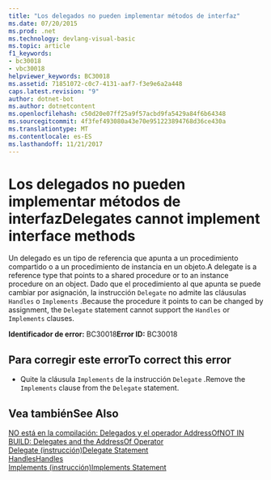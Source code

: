 ```yaml
---
title: "Los delegados no pueden implementar métodos de interfaz"
ms.date: 07/20/2015
ms.prod: .net
ms.technology: devlang-visual-basic
ms.topic: article
f1_keywords:
- bc30018
- vbc30018
helpviewer_keywords: BC30018
ms.assetid: 71851072-c0c7-4131-aaf7-f3e9e6a2a448
caps.latest.revision: "9"
author: dotnet-bot
ms.author: dotnetcontent
ms.openlocfilehash: c50d20e07ff25a9f57acbd9fa5429a84f6b64348
ms.sourcegitcommit: 4f3fef493080a43e70e951223894768d36ce430a
ms.translationtype: MT
ms.contentlocale: es-ES
ms.lasthandoff: 11/21/2017
---
```

# <a name="delegates-cannot-implement-interface-methods"></a><span data-ttu-id="bfd4e-102">Los delegados no pueden implementar métodos de interfaz</span><span class="sxs-lookup"><span data-stu-id="bfd4e-102">Delegates cannot implement interface methods</span></span>
<span data-ttu-id="bfd4e-103">Un delegado es un tipo de referencia que apunta a un procedimiento compartido o a un procedimiento de instancia en un objeto.</span><span class="sxs-lookup"><span data-stu-id="bfd4e-103">A delegate is a reference type that points to a shared procedure or to an instance procedure on an object.</span></span> <span data-ttu-id="bfd4e-104">Dado que el procedimiento al que apunta se puede cambiar por asignación, la instrucción `Delegate` no admite las cláusulas `Handles` o `Implements` .</span><span class="sxs-lookup"><span data-stu-id="bfd4e-104">Because the procedure it points to can be changed by assignment, the `Delegate` statement cannot support the `Handles` or `Implements` clauses.</span></span>  
  
 <span data-ttu-id="bfd4e-105">**Identificador de error:** BC30018</span><span class="sxs-lookup"><span data-stu-id="bfd4e-105">**Error ID:** BC30018</span></span>  
  
## <a name="to-correct-this-error"></a><span data-ttu-id="bfd4e-106">Para corregir este error</span><span class="sxs-lookup"><span data-stu-id="bfd4e-106">To correct this error</span></span>  
  
-   <span data-ttu-id="bfd4e-107">Quite la cláusula `Implements` de la instrucción `Delegate` .</span><span class="sxs-lookup"><span data-stu-id="bfd4e-107">Remove the `Implements` clause from the `Delegate` statement.</span></span>  
  
## <a name="see-also"></a><span data-ttu-id="bfd4e-108">Vea también</span><span class="sxs-lookup"><span data-stu-id="bfd4e-108">See Also</span></span>  
 [<span data-ttu-id="bfd4e-109">NO está en la compilación: Delegados y el operador AddressOf</span><span class="sxs-lookup"><span data-stu-id="bfd4e-109">NOT IN BUILD: Delegates and the AddressOf Operator</span></span>](http://msdn.microsoft.com/en-us/7b2ed932-8598-4355-b2f7-5cedb23ee86f)  
 [<span data-ttu-id="bfd4e-110">Delegate (instrucción)</span><span class="sxs-lookup"><span data-stu-id="bfd4e-110">Delegate Statement</span></span>](../../visual-basic/language-reference/statements/delegate-statement.md)  
 [<span data-ttu-id="bfd4e-111">Handles</span><span class="sxs-lookup"><span data-stu-id="bfd4e-111">Handles</span></span>](../../visual-basic/language-reference/statements/handles-clause.md)  
 [<span data-ttu-id="bfd4e-112">Implements (instrucción)</span><span class="sxs-lookup"><span data-stu-id="bfd4e-112">Implements Statement</span></span>](../../visual-basic/language-reference/statements/implements-statement.md)
